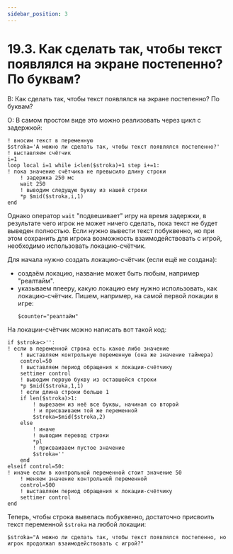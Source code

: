 ```yaml
---
sidebar_position: 3
---
```


# 19.3. Как сделать так, чтобы текст появлялся на экране постепенно? По буквам?
<!-- [:faq_19_03] -->
В: Как сделать так, чтобы текст появлялся на экране постепенно? По буквам?

О:
В самом простом виде это можно реализовать через цикл с задержкой:
```qsp
! вносим текст в переменную
$stroka='А можно ли сделать так, чтобы текст появлялся постепенно?'
! выставляем счётчик
i=1
loop local i=1 while i<len($stroka)+1 step i+=1:
! пока значение счётчика не превысило длину строки
	! задержка 250 мс
	wait 250
	! выводим следущую букву из нашей строки
	*p $mid($stroka,i,1)
end
```
Однако оператор `wait` "подвешивает" игру на время задержки, в результате чего игрок не может ничего сделать, пока текст не будет выведен полностью. Если нужно вывести текст побуквенно, но при этом сохранить для игрока возможность взаимодействовать с игрой, необходимо использовать локацию-счётчик.

Для начала нужно создать локацию-счётчик (если ещё не создана):
* создаём локацию, название может быть любым, например "реалтайм".
* указываем плееру, какую локацию ему нужно использовать, как локацию-счётчик. Пишем, например, на самой первой локации в игре:
	```qsp
	$counter="реалтайм"
	```

На локации-счётчик можно написать вот такой код:
```qsp
if $stroka<>'':
! если в переменной строка есть какое либо значение
	! выставляем контрольную переменную (она же значение таймера)
	control=50
	! выставляем период обращения к локации-счётчику
	settimer control
	! выводим первую букву из оставшейся строки
	*p $mid($stroka,1,1)
	! если длина строки больше 1
	if len($stroka)>1:
		! вырезаем из неё все буквы, начиная со второй
		! и присваиваем той же переменной
		$stroka=$mid($stroka,2)
	else
		! иначе
		! выводим перевод строки
		*pl
		! присваиваем пустое значение
		$stroka=''
	end
elseif control=50:
! иначе если в контрольной переменной стоит значение 50
	! меняем значение контрольной переменной
	control=500
	! выставляем период обращения к локации-счётчику
	settimer control
end
```
Теперь, чтобы строка вывелась побуквенно, достаточно присвоить текст переменной `$stroka` на любой локации:
```qsp
$stroka="А можно ли сделать так, чтобы текст появлялся постепенно, но игрок продолжал взаимодействовать с игрой?" 
```
